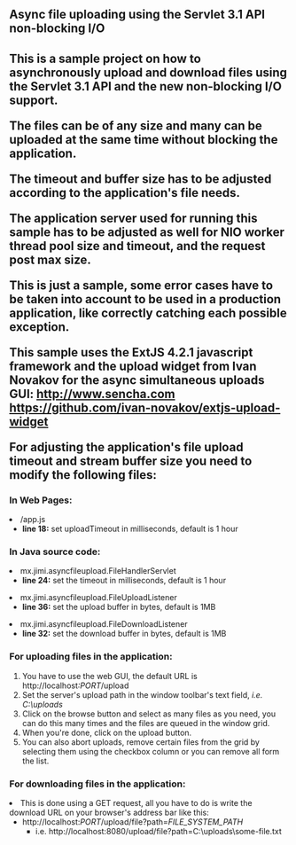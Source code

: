 <h2>Async file uploading using the Servlet 3.1 API non-blocking I/O<h2>
<p>This is a sample project on how to asynchronously upload and download files using the Servlet 3.1 API and the new non-blocking I/O support.</p>
<p>The files can be of any size and many can be uploaded at the same time without blocking the application.</p>
<p>The timeout and buffer size has to be adjusted according to the application's file needs.</p>
<p>The application server used for running this sample has to be adjusted as well for NIO worker thread pool size and timeout, and the request post max size.</p>
<p>This is just a sample, some error cases have to be taken into account to be used in a production application, like correctly catching each possible exception.</p>
<p>This sample uses the ExtJS 4.2.1 javascript framework and the upload widget from Ivan Novakov for the async simultaneous uploads GUI:
<a href="http://www.sencha.com">http://www.sencha.com</a><br/>
<a href="https://github.com/ivan-novakov/extjs-upload-widget">https://github.com/ivan-novakov/extjs-upload-widget</a><br/>
</p>
</p>For adjusting the application's file upload timeout and stream buffer size you need to modify the following files:</p>
<h3>In Web Pages:</h3>
<dl>
	<li>/app.js
		<ul>
			<li><strong>line 18:</strong> set uploadTimeout in milliseconds, default is 1 hour</li>
		</ul>
	</li>
</dl>
<h3>In Java source code:</h3>
<dl>
	<li>mx.jimi.asyncfileupload.FileHandlerServlet
		<ul>
			<li><strong>line 24:</strong> set the timeout in milliseconds, default is 1 hour</li>
		</ul>
	</li>
	<li>mx.jimi.asyncfileupload.FileUploadListener
		<ul>
			<li><strong>line 36:</strong> set the upload buffer in bytes, default is 1MB</li>
		</ul>
	</li>
	<li>mx.jimi.asyncfileupload.FileDownloadListener
		<ul>
			<li><strong>line 32:</strong> set the download buffer in bytes, default is 1MB</li>
		</ul>
	</li>
</dl>
<h3>For uploading files in the application:</h3>
<ol type="1">
	<li>You have to use the web GUI, the default URL is http://localhost<i>:PORT</i>/upload</li>
	<li>Set the server's upload path in the window toolbar's text field, <i>i.e. C:\uploads</i></li>
	<li>Click on the browse button and select as many files as you need, you can do this many times and the files are queued in the window grid.</li>
	<li>When you're done, click on the upload button.</li>
	<li>You can also abort uploads, remove certain files from the grid by selecting them using the checkbox column or you can remove all form the list.</li>
</ol>
<h3>For downloading files in the application:</h3>
<dl>
	<li>This is done using a GET request, all you have to do is write the download URL on your browser's address bar like this:
		<ul>
			<li>http://localhost:<i>PORT</i>/upload/file?path=<i>FILE_SYSTEM_PATH</i>
				<ul style="list-style-type:square">
					<li>i.e. http://localhost:8080/upload/file?path=C:\uploads\some-file.txt</li>
				</ul>
			</li>
		<ul>
	</li>
<dl>

